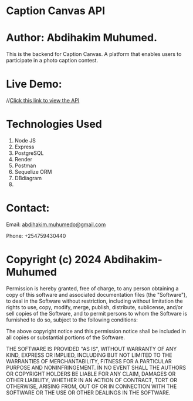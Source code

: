 # Caption Canvas API
# Author: Abdihakim Muhumed.
This is the backend for Caption Canvas. A platform that enables users to participate in a photo caption contest. 
# Live Demo:
//[Click this link to view the API](http://)

# Technologies Used
 1. Node JS
 2. Express
 3. PostgreSQL
 4. Render
 5. Postman
 6. Sequelize ORM
 7. DBdiagram
 8. 
 # Contact:

 Email: abdihakim.muhumedo@gmail.com 

 Phone: +254759430440

 # Copyright (c) 2024 Abdihakim-Muhumed

 Permission is hereby granted, free of charge, to any person obtaining a copy of this software and associated documentation files (the "Software"), to deal in the Software without restriction, including without limitation the rights to use, copy, modify, merge, publish, distribute, sublicense, and/or sell copies of the Software, and to permit persons to whom the Software is furnished to do so, subject to the following conditions:

The above copyright notice and this permission notice shall be included in all copies or substantial portions of the Software.

THE SOFTWARE IS PROVIDED "AS IS", WITHOUT WARRANTY OF ANY KIND, EXPRESS OR IMPLIED, INCLUDING BUT NOT LIMITED TO THE WARRANTIES OF MERCHANTABILITY, FITNESS FOR A PARTICULAR PURPOSE AND NONINFRINGEMENT. IN NO EVENT SHALL THE AUTHORS OR COPYRIGHT HOLDERS BE LIABLE FOR ANY CLAIM, DAMAGES OR OTHER LIABILITY, WHETHER IN AN ACTION OF CONTRACT, TORT OR OTHERWISE, ARISING FROM, OUT OF OR IN CONNECTION WITH THE SOFTWARE OR THE USE OR OTHER DEALINGS IN THE SOFTWARE.
